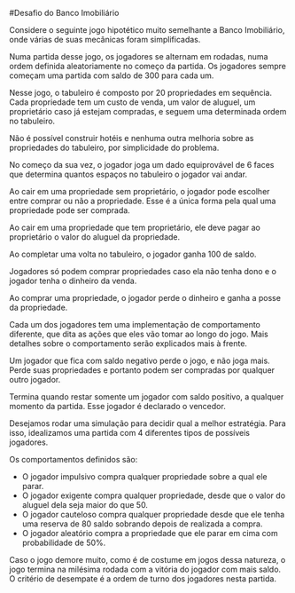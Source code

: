 #Desafio do Banco Imobiliário

Considere o seguinte jogo hipotético muito semelhante a Banco Imobiliário, onde várias de suas mecânicas foram simplificadas.

Numa partida desse jogo, os jogadores se alternam em rodadas, numa ordem definida aleatoriamente no começo da partida. Os jogadores sempre começam uma partida com saldo de 300 para cada um.

Nesse jogo, o tabuleiro é composto por 20 propriedades em sequência. Cada propriedade tem um custo de venda, um valor de aluguel, um proprietário caso já estejam compradas, e seguem uma determinada ordem no tabuleiro. 

Não é possível construir hotéis e nenhuma outra melhoria sobre as propriedades do tabuleiro, por simplicidade do problema. 

No começo da sua vez, o jogador joga um dado equiprovável de 6 faces que determina quantos espaços no tabuleiro o jogador vai andar.

Ao cair em uma propriedade sem proprietário, o jogador pode escolher entre comprar ou não a propriedade. Esse é a única forma pela qual uma propriedade pode ser comprada.

Ao cair em uma propriedade que tem proprietário, ele deve pagar ao proprietário o valor do aluguel da propriedade.

Ao completar uma volta no tabuleiro, o jogador ganha 100 de saldo.

Jogadores só podem comprar propriedades caso ela não tenha dono e o jogador tenha o dinheiro da venda.

Ao comprar uma propriedade, o jogador perde o dinheiro e ganha a posse da propriedade. 

Cada um dos jogadores tem uma implementação de comportamento diferente, que dita as ações que eles vão tomar ao longo do jogo. Mais detalhes sobre o comportamento serão explicados mais à frente.

Um jogador que fica com saldo negativo perde o jogo, e não joga mais. Perde suas propriedades e portanto podem ser compradas por qualquer outro jogador. 

Termina quando restar somente um jogador com saldo positivo, a qualquer momento da partida. Esse jogador é declarado o vencedor.

Desejamos rodar uma simulação para decidir qual a melhor estratégia. Para isso, idealizamos uma partida com 4 diferentes tipos de possíveis jogadores.

Os comportamentos definidos são:

* O jogador impulsivo compra qualquer propriedade sobre a qual ele parar.
* O jogador exigente compra qualquer propriedade, desde que o valor do aluguel dela seja maior do que 50.
* O jogador cauteloso compra qualquer propriedade desde que ele tenha uma reserva de 80 saldo sobrando depois de realizada a compra.
* O jogador aleatório compra a propriedade que ele parar em cima com probabilidade de 50%.

Caso o jogo demore muito, como é de costume em jogos dessa natureza, o jogo termina na milésima rodada com a vitória do jogador com mais saldo. O critério de desempate é a ordem de turno dos jogadores nesta partida.
